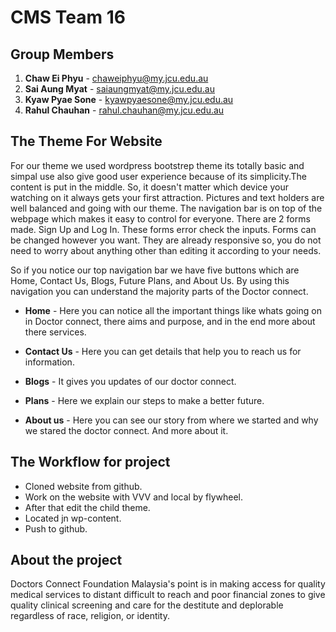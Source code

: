 # **CMS Team 16**

## **Group Members**

1. **Chaw Ei Phyu** - chaweiphyu@my.jcu.edu.au
2. **Sai Aung Myat** - saiaungmyat@my.jcu.edu.au
3. **Kyaw Pyae Sone** - kyawpyaesone@my.jcu.edu.au
4. **Rahul Chauhan** - rahul.chauhan@my.jcu.edu.au

## The Theme For Website 

For our theme we used wordpress bootstrep theme its totally basic and simpal use  also give good user experience because of its simplicity.The content is put in the middle. So, it doesn't matter which device your watching on it always gets your first attraction. Pictures and text holders are well balanced and going with our theme. The navigation bar is on top of the webpage which makes it easy to control for everyone. There are 2 forms made. Sign Up and Log In. These forms error check the inputs. Forms can be changed however you want. They are already responsive so, you do not need to worry about anything other than editing it according to your needs.

So if you notice our top navigation bar we have five buttons which are Home, Contact Us, Blogs, Future Plans, and About Us. By using this navigation you can understand the majority parts of the Doctor connect.

- **Home** - Here you can notice all the important things like whats going on in Doctor connect, there aims and purpose, and in the end more about there services.

- **Contact Us** -  Here you can get details that help you to reach us for information.

- **Blogs** - It gives you updates of our doctor connect.

- **Plans** - Here we explain our steps to make a better future.

- **About us** - Here you can see our story from where we started and why we stared the doctor connect. And more about it.

## The Workflow for project

- Cloned website from github.
- Work on the website with VVV and local by flywheel.
- After that edit the child theme.
- Located jn wp-content.
- Push to github.

## About the project

Doctors Connect Foundation Malaysia's point is in making access for quality medical services to distant difficult to reach and poor financial zones to give quality clinical screening and care for the destitute and deplorable regardless of race, religion, or identity.
